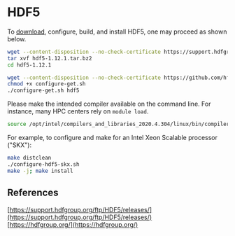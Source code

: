 # HDF5

To [download](https://support.hdfgroup.org/ftp/HDF5/releases/), configure, build, and install HDF5, one may proceed as shown below.

```bash
wget --content-disposition --no-check-certificate https://support.hdfgroup.org/ftp/HDF5/releases/hdf5-1.12/hdf5-1.12.1/src/hdf5-1.12.1.tar.bz2
tar xvf hdf5-1.12.1.tar.bz2
cd hdf5-1.12.1

wget --content-disposition --no-check-certificate https://github.com/hfp/xconfigure/raw/main/configure-get.sh
chmod +x configure-get.sh
./configure-get.sh hdf5
```

Please make the intended compiler available on the command line. For instance, many HPC centers rely on `module load`.

```bash
source /opt/intel/compilers_and_libraries_2020.4.304/linux/bin/compilervars.sh intel64
```

For example, to configure and make for an Intel Xeon Scalable processor ("SKX"):

```bash
make distclean
./configure-hdf5-skx.sh
make -j; make install
```

## References

[https://support.hdfgroup.org/ftp/HDF5/releases/](https://support.hdfgroup.org/ftp/HDF5/releases/)  
[https://hdfgroup.org/](https://hdfgroup.org/)

